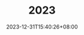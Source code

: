 ---
title: "2023"
description: 
date: 2023-12-31T15:40:26+08:00
image: 
math: 
license: 
hidden: false
comments: true
draft: true
---
